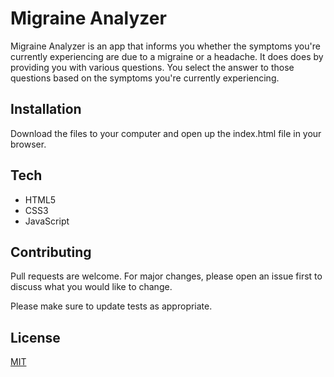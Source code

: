 # Migraine Analyzer

Migraine Analyzer is an app that informs you whether the symptoms you're currently experiencing are due to a migraine or a headache. It does does by providing you with various questions. You select the answer to those questions based on the symptoms you're currently experiencing. 

## Installation

Download the files to your computer and open up the index.html file in your browser.

## Tech

- HTML5
- CSS3
- JavaScript

## Contributing
Pull requests are welcome. For major changes, please open an issue first to discuss what you would like to change.

Please make sure to update tests as appropriate.

## License
[MIT](https://choosealicense.com/licenses/mit/)
